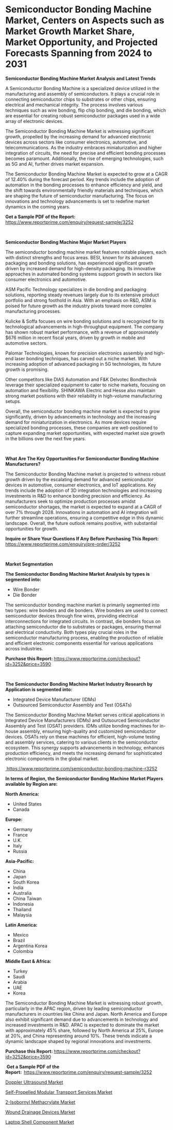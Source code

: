 <p><h1>Semiconductor Bonding Machine Market, Centers on Aspects such as Market Growth Market Share, Market Opportunity, and Projected Forecasts Spanning from 2024 to 2031</h1></p><p><strong>Semiconductor Bonding Machine Market Analysis and Latest Trends</strong></p>
<p><p>A Semiconductor Bonding Machine is a specialized device utilized in the manufacturing and assembly of semiconductors. It plays a crucial role in connecting semiconductor chips to substrates or other chips, ensuring electrical and mechanical integrity. The process involves various techniques such as wire bonding, flip chip bonding, and die bonding, which are essential for creating robust semiconductor packages used in a wide array of electronic devices.</p><p>The Semiconductor Bonding Machine Market is witnessing significant growth, propelled by the increasing demand for advanced electronic devices across sectors like consumer electronics, automotive, and telecommunications. As the industry embraces miniaturization and higher integration of circuits, the need for precise and efficient bonding processes becomes paramount. Additionally, the rise of emerging technologies, such as 5G and AI, further drives market expansion.</p><p>The Semiconductor Bonding Machine Market is expected to grow at a CAGR of 12.40% during the forecast period. Key trends include the adoption of automation in the bonding processes to enhance efficiency and yield, and the shift towards environmentally friendly materials and techniques, which are shaping the future of semiconductor manufacturing. The focus on innovations and technology advancements is set to redefine market dynamics in the coming years.</p></p>
<p><strong>Get a Sample PDF of the Report:&nbsp;</strong> <a href="https://www.reportprime.com/enquiry/request-sample/3252">https://www.reportprime.com/enquiry/request-sample/3252</a></p>
<p>&nbsp;</p>
<p><strong>Semiconductor Bonding Machine Major Market Players</strong></p>
<p><p>The semiconductor bonding machine market features notable players, each with distinct strengths and focus areas. BESI, known for its advanced packaging and bonding solutions, has experienced significant growth driven by increased demand for high-density packaging. Its innovative approaches in automated bonding systems support growth in sectors like consumer electronics and automotive.</p><p>ASM Pacific Technology specializes in die bonding and packaging solutions, reporting steady revenues largely due to its extensive product portfolio and strong foothold in Asia. With an emphasis on R&D, ASM is poised for future growth as the industry pivots toward more complex manufacturing processes.</p><p>Kulicke & Soffa focuses on wire bonding solutions and is recognized for its technological advancements in high-throughput equipment. The company has shown robust market performance, with a revenue of approximately $676 million in recent fiscal years, driven by growth in mobile and automotive sectors.</p><p>Palomar Technologies, known for precision electronics assembly and high-end laser bonding techniques, has carved out a niche market. With increasing adoption of advanced packaging in 5G technologies, its future growth is promising.</p><p>Other competitors like DIAS Automation and F&K Delvotec Bondtechnik leverage their specialized equipment to cater to niche markets, focusing on automation and flexibility. SHINKAWA Electric and Hesse also maintain strong market positions with their reliability in high-volume manufacturing setups.</p><p>Overall, the semiconductor bonding machine market is expected to grow significantly, driven by advancements in technology and the increasing demand for miniaturization in electronics. As more devices require specialized bonding processes, these companies are well-positioned to capture expanding market opportunities, with expected market size growth in the billions over the next five years.</p></p>
<p>&nbsp;</p>
<p><strong>What Are The Key Opportunities For Semiconductor Bonding Machine Manufacturers?</strong></p>
<p><p>The Semiconductor Bonding Machine market is projected to witness robust growth driven by the escalating demand for advanced semiconductor devices in automotive, consumer electronics, and IoT applications. Key trends include the adoption of 3D integration technologies and increasing investments in R&D to enhance bonding precision and efficiency. As manufacturers seek to optimize production processes amidst semiconductor shortages, the market is expected to expand at a CAGR of over 7% through 2028. Innovations in automation and AI integration will further streamline operations, ensuring a competitive edge in this dynamic landscape. Overall, the future outlook remains positive, with substantial opportunities for growth.</p></p>
<p><strong>Inquire or Share Your Questions If Any Before Purchasing This Report:</strong> <a href="https://www.reportprime.com/enquiry/pre-order/3252">https://www.reportprime.com/enquiry/pre-order/3252</a></p>
<p>&nbsp;</p>
<p><strong>Market Segmentation</strong></p>
<p><strong>The Semiconductor Bonding Machine Market Analysis by types is segmented into:</strong></p>
<p><ul><li>Wire Bonder</li><li>Die Bonder</li></ul></p>
<p><p>The semiconductor bonding machine market is primarily segmented into two types: wire bonders and die bonders. Wire bonders are used to connect semiconductor devices through fine wires, providing electrical interconnections for integrated circuits. In contrast, die bonders focus on attaching semiconductor die to substrates or packages, ensuring thermal and electrical conductivity. Both types play crucial roles in the semiconductor manufacturing process, enabling the production of reliable and efficient electronic components essential for various applications across industries.</p></p>
<p><strong>Purchase this Report:&nbsp;</strong><a href="https://www.reportprime.com/checkout?id=3252&price=3590">https://www.reportprime.com/checkout?id=3252&price=3590</a></p>
<p>&nbsp;</p>
<p><strong>The Semiconductor Bonding Machine Market Industry Research by Application is segmented into:</strong></p>
<p><ul><li>Integrated Device Manufacturer (IDMs)</li><li>Outsourced Semiconductor Assembly and Test (OSATs)</li></ul></p>
<p><p>The Semiconductor Bonding Machine Market serves critical applications in Integrated Device Manufacturers (IDMs) and Outsourced Semiconductor Assembly and Test (OSAT) providers. IDMs utilize bonding machines for in-house assembly, ensuring high-quality and customized semiconductor devices. OSATs rely on these machines for efficient, high-volume testing and assembly services, catering to various clients in the semiconductor ecosystem. This synergy supports advancements in technology, enhances production efficiency, and meets the increasing demand for sophisticated electronic components in the global market.</p></p>
<p><a href="https://www.reportprime.com/semiconductor-bonding-machine-r3252">&nbsp;https://www.reportprime.com/semiconductor-bonding-machine-r3252</a></p>
<p><strong>In terms of Region, the Semiconductor Bonding Machine Market Players available by Region are:</strong></p>
<p>
    <p> <strong> North America: </strong>
        <ul>
            <li>United States</li>
            <li>Canada</li>
        </ul>
        </p> 
    <p> <strong> Europe: </strong>
        <ul>
            <li>Germany</li>
            <li>France</li>
            <li>U.K.</li>
            <li>Italy</li>
            <li>Russia</li>
        </ul>
        </p> 
    <p> <strong> Asia-Pacific: </strong>
        <ul>
            <li>China</li>
            <li>Japan</li>
            <li>South Korea</li>
            <li>India</li>
            <li>Australia</li>
            <li>China Taiwan</li>
            <li>Indonesia</li>
            <li>Thailand</li>
            <li>Malaysia</li>
        </ul>
        </p> 
    <p> <strong> Latin America: </strong>
        <ul>
            <li>Mexico</li>
            <li>Brazil</li>
            <li>Argentina Korea</li>
            <li>Colombia</li>
        </ul>
        </p> 
    <p> <strong> Middle East & Africa: </strong>
        <ul>
            <li>Turkey</li>
            <li>Saudi</li>
            <li>Arabia</li>
            <li>UAE</li>
            <li>Korea</li>
        </ul>
    </p>
    </p>
<p><p>The Semiconductor Bonding Machine Market is witnessing robust growth, particularly in the APAC region, driven by leading semiconductor manufacturers in countries like China and Japan. North America and Europe also exhibit significant demand due to advancements in technology and increased investments in R&D. APAC is expected to dominate the market with approximately 45% share, followed by North America at 25%, Europe at 20%, and China representing around 10%. These trends indicate a dynamic landscape shaped by regional innovations and investments.</p></p>
<p><strong>Purchase this Report: </strong><a href="https://www.reportprime.com/checkout?id=3252&price=3590">https://www.reportprime.com/checkout?id=3252&price=3590</a></p>
<p>&nbsp;<strong>Get a Sample PDF of the Report:&nbsp;&nbsp;</strong><a href="https://www.reportprime.com/enquiry/request-sample/3252">https://www.reportprime.com/enquiry/request-sample/3252</a></p>
<p><strong></strong></p>
<p><p><a href="https://www.linkedin.com/pulse/doppler-ultrasound-market-trends-analysis-opportunities-zyeze?trackingId=RIPhrL%2FTQKGVrVMskDQnCQ%3D%3D">Doppler Ultrasound Market</a></p><p><a href="https://issuu.com/reportprime-2/docs/self-propelled-modular-transport-se_2a4d435060cdec">Self-Propelled Modular Transport Services Market</a></p><p><a href="https://issuu.com/reportprime-2/docs/2-isobornyl-methacrylate-market-siz_9515ed2ebe06bc">2-Isobornyl Methacrylate Market</a></p><p><a href="https://www.linkedin.com/pulse/strategic-insights-global-wound-drainage-devices-market-trends-hdv1e?trackingId=zPwYb4rcQfeTqBjDkfKjCw%3D%3D">Wound Drainage Devices Market</a></p><p><a href="https://github.com/BryceTownsendr/Market-Research-Report-List-6/blob/main/laptop-shell-component-market.md">Laptop Shell Component Market</a></p></p>